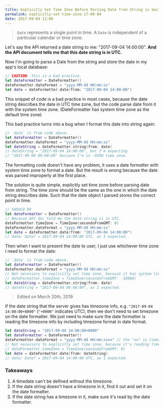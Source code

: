 ```yaml
---
title: Explicitly Set Time Zone Before Parsing Date from String in Swift
permalink: explicitly-set-time-zone-17-09-04
date: 2017-09-04 12:00
---
```


> `Date` represents a single point in time. A `Date` is independent of a particular calendar or time zone.

Let's say the API returned a date string to me: "2017-09-04 14:00:00". __And the API document tells me that this date string is in UTC.__

Now I'm going to parse a Date from the string and store the date in my app's local database:

```swift
// CAUTION: this is a bad practice. 
let dateFormatter = DateFormatter()
dateFormatter.dateFormat = "yyyy-MM-dd HH:mm:ss"
let date = dateFormatter.date(from: "2017-09-04 14:00:00")
```

This snippet of code is a bad practice in most cases, because the date string describes the date in UTC time zone, but the code parse date from it with the system time zone. (DateFormatter has system time zone as the default time zone)

This bad practice turns into a bug when I format this date into string again:

```swift
// `date` is from code above.
let dateFormatter = DateFormatter()
dateFormatter.dateFormat = "yyyy-MM-dd HH:mm:ss"
let dateString = dateFormatter.string(from: date)
// dateString = "2017-09-04 14:00:00", but I'm expecting 
// "2017-09-04 09:00:00" becuase I'm in -0500 time zone.
```

The formatting code doesn't have any problem, it uses a date formatter with system time zone to format a date. But the result is wrong because the date was parsed improperly at the first place.

The solution is quite simple, explicitly set time zone before parsing date from string. The time zone should be the same as the one in which the date string describes date. Such that the date object I parsed stores the correct point in time.

```swift
// SHOULD DO
let dateFormatter = DateFormatter()
// Because API doc told me the date string is in UTC.
dateFormatter.timeZone = TimeZone(secondsFromGMT: 0)
dateFormatter.dateFormat = "yyyy-MM-dd HH:mm:ss"
let date = dateFormatter.date(from: "2017-09-04 14:00:00")
// date: Date? = 2017-09-04 14:00:00 UTC, as I expected.
```

Then when I want to present the date to user, I just use whichever time zone I need to format the date:

```swift
// `date` is from code above.
let dateFormatter = DateFormatter()
dateFormatter.dateFormat = "yyyy-MM-dd HH:mm:ss"
// Not necessary to explicitly set time zone, because it has system time zone as default.
// dateFormatter.timeZone = TimeZone(secondsFromGMT: -18000)
let dateString = dateFormatter.string(from: date)
// dateString = "2017-09-04 09:00:00", as I expected.
```

> Edited on March 20th, 2019

If the date string that the server gives has timezone info, e.g. `"2017-09-04 14:00:00+0000"` (`"+0000"` indicates UTC), then we don't need to set timezone on the date formatter. We just need to make sure the date formatter is reading the timezone info by including timezone format in date format.

```swift
let dateString = "2017-09-04 14:00:00+0000"
let dateFormatter = DateFormatter()
dateFormatter.dateFormat = "yyyy-MM-dd HH:mm:ssxx" // the "xx" is timezone format
// Not necessary to explicitly set time zone, because it's reading timezon info.
// dateFormatter.timeZone = TimeZone(secondsFromGMT: 0)
let date = dateFormatter.date(from: dateString)
// date: Date? = 2017-09-04 14:00:00 UTC, as I expected.
```

### Takeaways

1. A timedate can't be defined without the timezone.
2. If the date string doesn't have a timezone in it, find it out and set it on the date formatter.
3. If the date string has a timezone in it, make sure it's read by the date formatter.